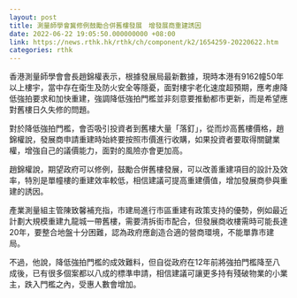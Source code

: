 ```yaml
---
layout: post
title: 測量師學會冀修例鼓勵合併舊樓發展　增發展商重建誘因
date: 2022-06-22 19:05:50.000000000 +08:00
link: https://news.rthk.hk/rthk/ch/component/k2/1654259-20220622.htm
categories: rthk
---
```


香港測量師學會會長趙錦權表示，根據發展局最新數據，現時本港有9162幢50年以上樓宇，當中存在衛生及防火安全等隱憂，面對樓宇老化速度超預期，應考慮降低強拍要求和加快重建，強調降低強拍門檻並非刻意要推動都市更新，而是希望應對舊樓日久失修的問題。

對於降低強拍門檻，會否吸引投資者到舊樓大量「落釘」，從而炒高舊樓價格，趙錦權說，發展商申請重建時始終要按照市價進行收購，如果投資者要取得關鍵業權，增強自己的議價能力，面對的風險亦會更加高。

趙錦權說，期望政府可以修例，鼓勵合併舊樓發展，可以改善重建項目的設計及效率，特別是單幢樓的重建效率較低，相信建議可提高重建價值，增加發展商參與重建的誘因。

產業測量組主管陳致馨補充指，市建局進行市區重建有政策支持的優勢，例如最近計劃大規模重建九龍城一帶舊樓，需要清拆街市配合，但發展商收樓需時可能長達20年，要整合地盤十分困難，認為政府應創造合適的營商環境，不能單靠市建局。

不過，他說，降低強拍門檻的成效難料，但自從政府在12年前將強拍門檻降至八成後，已有很多個案都以八成的標準申請，相信建議可讓更多持有殘破物業的小業主，跌入門檻之內，受惠人數會增加。
